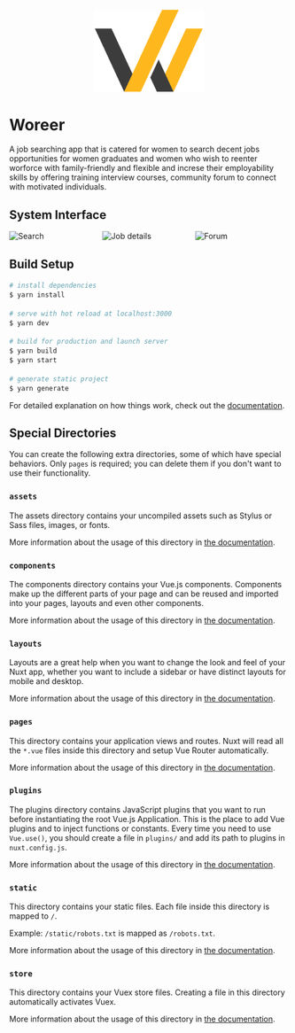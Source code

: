 <p align="center">
  <a target="_blank">
    <img src="./assets/logo/Logo2.jpg" width="200" alt="Your Image Alt Text">
  </a>
</p>

# Woreer 

A job searching app that is catered for women to search decent jobs opportunities for women graduates and women who wish to reenter worforce with family-friendly and flexible and increse their employability skills by offering training interview courses, community forum to connect with motivated individuals.

## System Interface
<div style="display:flex; justify-content: space-between;">
    <img src="https://drive.google.com/uc?id=1YSa5IxADMJbueMmYxSDuuK-mNgw3-SLM" alt="Search" width="200"/>
    <img src="https://drive.google.com/uc?id=1eLUda_1n8AYW-jHfM0-c6kzOqhd1fgy3" alt="Job details" width="200"/>
    <img src="https://drive.google.com/uc?id=1-cVs0g452jcowdpeGSVInBAl9MPvLvqu" alt="Forum" width="200"/>
</div>

## Build Setup

```bash
# install dependencies
$ yarn install

# serve with hot reload at localhost:3000
$ yarn dev

# build for production and launch server
$ yarn build
$ yarn start

# generate static project
$ yarn generate
```

For detailed explanation on how things work, check out the [documentation](https://nuxtjs.org).

## Special Directories

You can create the following extra directories, some of which have special behaviors. Only `pages` is required; you can delete them if you don't want to use their functionality.

### `assets`

The assets directory contains your uncompiled assets such as Stylus or Sass files, images, or fonts.

More information about the usage of this directory in [the documentation](https://nuxtjs.org/docs/2.x/directory-structure/assets).

### `components`

The components directory contains your Vue.js components. Components make up the different parts of your page and can be reused and imported into your pages, layouts and even other components.

More information about the usage of this directory in [the documentation](https://nuxtjs.org/docs/2.x/directory-structure/components).

### `layouts`

Layouts are a great help when you want to change the look and feel of your Nuxt app, whether you want to include a sidebar or have distinct layouts for mobile and desktop.

More information about the usage of this directory in [the documentation](https://nuxtjs.org/docs/2.x/directory-structure/layouts).

### `pages`

This directory contains your application views and routes. Nuxt will read all the `*.vue` files inside this directory and setup Vue Router automatically.

More information about the usage of this directory in [the documentation](https://nuxtjs.org/docs/2.x/get-started/routing).

### `plugins`

The plugins directory contains JavaScript plugins that you want to run before instantiating the root Vue.js Application. This is the place to add Vue plugins and to inject functions or constants. Every time you need to use `Vue.use()`, you should create a file in `plugins/` and add its path to plugins in `nuxt.config.js`.

More information about the usage of this directory in [the documentation](https://nuxtjs.org/docs/2.x/directory-structure/plugins).

### `static`

This directory contains your static files. Each file inside this directory is mapped to `/`.

Example: `/static/robots.txt` is mapped as `/robots.txt`.

More information about the usage of this directory in [the documentation](https://nuxtjs.org/docs/2.x/directory-structure/static).

### `store`

This directory contains your Vuex store files. Creating a file in this directory automatically activates Vuex.

More information about the usage of this directory in [the documentation](https://nuxtjs.org/docs/2.x/directory-structure/store).
